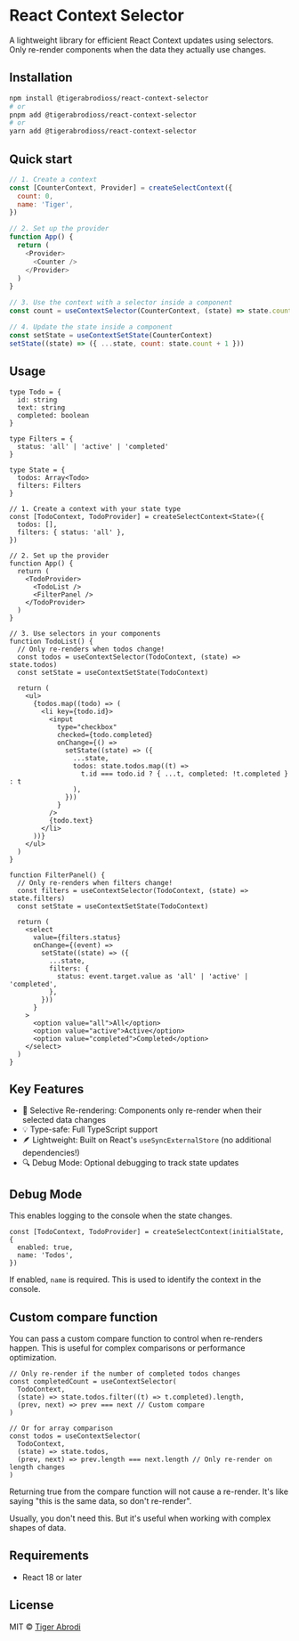 # React Context Selector

A lightweight library for efficient React Context updates using selectors. Only re-render components when the data they actually use changes.

## Installation

```bash
npm install @tigerabrodioss/react-context-selector
# or
pnpm add @tigerabrodioss/react-context-selector
# or
yarn add @tigerabrodioss/react-context-selector
```

## Quick start

```js
// 1. Create a context
const [CounterContext, Provider] = createSelectContext({
  count: 0,
  name: 'Tiger',
})

// 2. Set up the provider
function App() {
  return (
    <Provider>
      <Counter />
    </Provider>
  )
}

// 3. Use the context with a selector inside a component
const count = useContextSelector(CounterContext, (state) => state.count)

// 4. Update the state inside a component
const setState = useContextSetState(CounterContext)
setState((state) => ({ ...state, count: state.count + 1 }))
```

## Usage

```tsx
type Todo = {
  id: string
  text: string
  completed: boolean
}

type Filters = {
  status: 'all' | 'active' | 'completed'
}

type State = {
  todos: Array<Todo>
  filters: Filters
}

// 1. Create a context with your state type
const [TodoContext, TodoProvider] = createSelectContext<State>({
  todos: [],
  filters: { status: 'all' },
})

// 2. Set up the provider
function App() {
  return (
    <TodoProvider>
      <TodoList />
      <FilterPanel />
    </TodoProvider>
  )
}

// 3. Use selectors in your components
function TodoList() {
  // Only re-renders when todos change!
  const todos = useContextSelector(TodoContext, (state) => state.todos)
  const setState = useContextSetState(TodoContext)

  return (
    <ul>
      {todos.map((todo) => (
        <li key={todo.id}>
          <input
            type="checkbox"
            checked={todo.completed}
            onChange={() =>
              setState((state) => ({
                ...state,
                todos: state.todos.map((t) =>
                  t.id === todo.id ? { ...t, completed: !t.completed } : t
                ),
              }))
            }
          />
          {todo.text}
        </li>
      ))}
    </ul>
  )
}

function FilterPanel() {
  // Only re-renders when filters change!
  const filters = useContextSelector(TodoContext, (state) => state.filters)
  const setState = useContextSetState(TodoContext)

  return (
    <select
      value={filters.status}
      onChange={(event) =>
        setState((state) => ({
          ...state,
          filters: {
            status: event.target.value as 'all' | 'active' | 'completed',
          },
        }))
      }
    >
      <option value="all">All</option>
      <option value="active">Active</option>
      <option value="completed">Completed</option>
    </select>
  )
}
```

## Key Features

- 🎯 Selective Re-rendering: Components only re-render when their selected data changes
- 💡 Type-safe: Full TypeScript support
- 🪶 Lightweight: Built on React's `useSyncExternalStore` (no additional dependencies!)
- 🔍 Debug Mode: Optional debugging to track state updates

## Debug Mode

This enables logging to the console when the state changes.

```tsx
const [TodoContext, TodoProvider] = createSelectContext(initialState, {
  enabled: true,
  name: 'Todos',
})
```

If enabled, `name` is required. This is used to identify the context in the console.

## Custom compare function

You can pass a custom compare function to control when re-renders happen. This is useful for complex comparisons or performance optimization.

```tsx
// Only re-render if the number of completed todos changes
const completedCount = useContextSelector(
  TodoContext,
  (state) => state.todos.filter((t) => t.completed).length,
  (prev, next) => prev === next // Custom compare
)

// Or for array comparison
const todos = useContextSelector(
  TodoContext,
  (state) => state.todos,
  (prev, next) => prev.length === next.length // Only re-render on length changes
)
```

Returning true from the compare function will not cause a re-render. It's like saying "this is the same data, so don't re-render".

Usually, you don't need this. But it's useful when working with complex shapes of data.

## Requirements

- React 18 or later

## License

MIT © [Tiger Abrodi](https://github.com/tigerabrodi)
